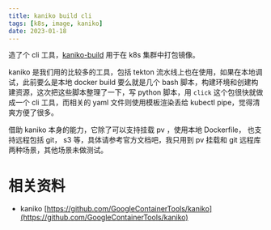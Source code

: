 ```yaml
---
title: kaniko build cli
tags: [k8s, image, kaniko]
date: 2023-01-18
---
```


造了个 cli 工具，[kaniko-build](https://github.com/yinheli/kaniko-build) 用于在 k8s 集群中打包镜像。

kaniko 是我们用的比较多的工具，包括 tekton 流水线上也在使用，如果在本地调试，此前要么是本地 docker build 要么就是几个 bash 脚本，构建环境和创建构建资源，这次把这些脚本整理了一下，写 python 脚本，用 `click` 这个包很快就做成一个 cli 工具，而相关的 yaml 文件则使用模板渲染丢给 kubectl pipe，觉得清爽方便了很多。

借助 kaniko 本身的能力，它除了可以支持挂载 pv ，使用本地 Dockerfile， 也支持远程包括 git， s3 等，具体请参考官方文档吧，我只用到 pv 挂载和 git 远程库两种场景，其他场景未做测试。

# 相关资料
- kaniko [https://github.com/GoogleContainerTools/kaniko](https://github.com/GoogleContainerTools/kaniko)

